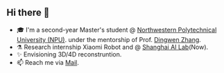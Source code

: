## Hi there 👋


- 🎓 I'm a second-year Master's student @ [Northwestern Polytechnical University (NPU)](https://vision-intelligence.com.cn/people/).
      under the mentorship of Prof. [Dingwen Zhang](https://vision-intelligence.com.cn/people/).
- ⚗️ Research internship Xiaomi Robot and @ [Shanghai AI Lab](https://www.shlab.org.cn)(Now).
- ✨ Envisioning 3D/4D reconstruntion.
- 📫 Reach me via [Mail](yygao7645@gmail.com).


